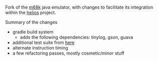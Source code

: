 Fork of the [m68k](https://github.com/tonyheadford/m68k) java emulator, with changes to facilitate its integration within the 
[helios](https://github.com/fedex81/helios) project. 

Summary of the changes
- gradle build system
	- adds the following dependencies: tinylog, gson, guava
- additional test suite from [here](https://github.com/TomHarte/ProcessorTests)
- alternate instruction timing
- a few refactoring passes, mostly cosmetic/minor stuff

